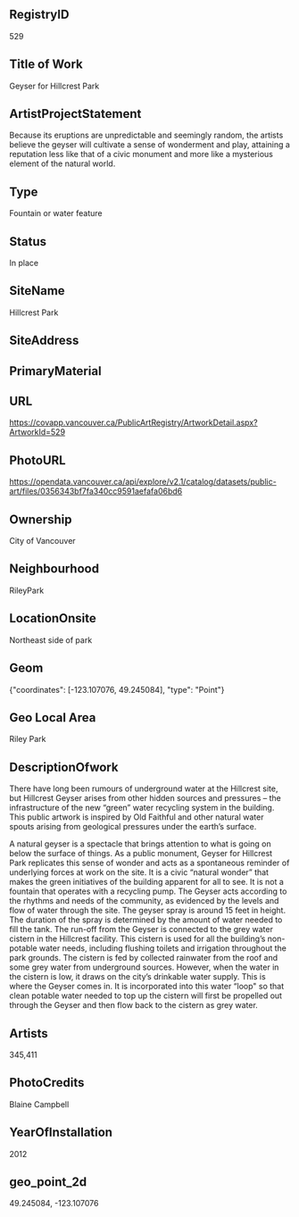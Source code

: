 ## ﻿RegistryID
529

## Title of Work
Geyser for Hillcrest Park

## ArtistProjectStatement
Because its eruptions are unpredictable and seemingly random, the artists believe the geyser will cultivate a sense of wonderment and play, attaining a reputation less like that of a civic monument and more like a mysterious element of the natural world.

## Type
Fountain or water feature

## Status
In place

## SiteName
Hillcrest Park

## SiteAddress


## PrimaryMaterial


## URL
https://covapp.vancouver.ca/PublicArtRegistry/ArtworkDetail.aspx?ArtworkId=529

## PhotoURL
https://opendata.vancouver.ca/api/explore/v2.1/catalog/datasets/public-art/files/0356343bf7fa340cc9591aefafa06bd6

## Ownership
City of Vancouver

## Neighbourhood
RileyPark

## LocationOnsite
Northeast side of park

## Geom
{"coordinates": [-123.107076, 49.245084], "type": "Point"}

## Geo Local Area
Riley Park

## DescriptionOfwork
There have long been rumours of underground water at the Hillcrest site, but Hillcrest Geyser arises from other hidden sources and pressures – the infrastructure of the new “green” water recycling system in the building. This public artwork is inspired by Old Faithful and other natural water spouts arising from geological pressures under the earth’s surface. 

A natural geyser is a spectacle that brings attention to what is going on below the surface of things. As a public monument, Geyser for Hillcrest Park replicates this sense of wonder and acts as a spontaneous reminder of underlying forces at work on the site. It is a civic “natural wonder” that makes the green initiatives of the building apparent for all to see. It is not a fountain that operates with a recycling pump. The Geyser acts according to the rhythms and needs of the community, as evidenced by the levels and flow of water through the site. The geyser spray is around 15 feet in height. The duration of the spray is determined by the amount of water needed to fill the tank. The run-off from the Geyser is connected to the grey water cistern in the Hillcrest facility. This cistern is used for all the building’s non-potable water needs, including flushing toilets and irrigation throughout the park grounds. The cistern is fed by collected rainwater from the roof and some grey water from underground sources. However, when the water in the cistern is low, it draws on the city’s drinkable water supply. This is where the Geyser comes in. It is incorporated into this water “loop" so that clean potable water needed to top up the cistern will first be propelled out through the Geyser and then flow back to the cistern as grey water.

## Artists
345,411

## PhotoCredits
Blaine Campbell

## YearOfInstallation
2012

## geo_point_2d
49.245084, -123.107076

